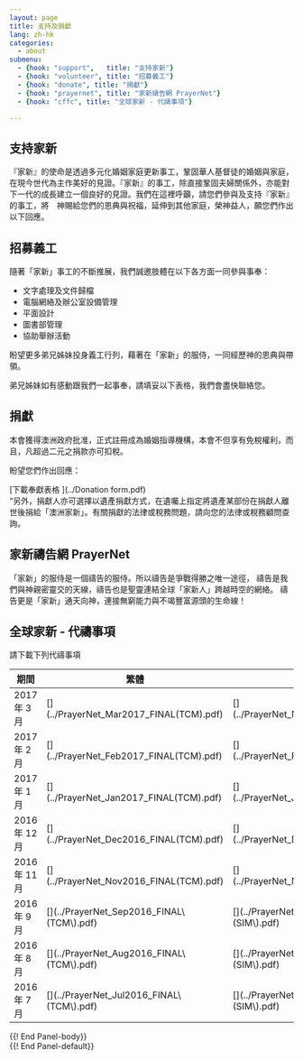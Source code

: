 ```yaml
---
layout: page
title: 支持及捐獻
lang: zh-hk
categories:
  - about
submenu:
  - {hook: "support",   title: "支持家新"}
  - {hook: "volunteer", title: "招募義工"}
  - {hook: "donate", title: "捐獻"}
  - {hook: "prayernet", title: "家新禱告網 PrayerNet"}
  - {hook: "cffc", title: "全球家新 - 代禱事項"}

---
```


支持家新<a name="support">&nbsp;</a>
-------

『家新』的使命是透過多元化婚姻家庭更新事工，鞏固華人基督徒的婚姻與家庭，在現今世代為主作美好的見證。『家新』的事工，除直接鞏固夫婦關係外，亦能對下一代的成長建立一個良好的見證。我們在這裡呼籲，請您們參與及支持『家新』的事工，將　神賜給您們的恩典與祝福，延伸到其他家庭，榮神益人，願您們作出以下回應。

招募義工<a name="volunteer">&nbsp;</a>
--------
隨著「家新」事工的不斷推展，我們誠邀肢體在以下各方面一同參與事奉：

- 文字處理及文件歸檔
- 電腦網絡及辦公室設備管理
- 平面設計
- 圖書部管理
- 協助舉辦活動

盼望更多弟兄姊妹投身義工行列，藉著在「家新」的服侍，一同經歷神的恩典與帶領。

弟兄姊妹如有感動跟我們一起事奉，請填妥以下表格，我們會盡快聯絡您。

捐獻<a name="donate">&nbsp;</a>
----
本會獲得澳洲政府批准，正式註冊成為婚姻指導機構，本會不但享有免稅權利，而且，凡超過二元之捐款亦可扣稅。  

盼望您們作出回應：  


[下載奉獻表格 <span class="glyphicon glyphicon-download-alt"></span>](../Donation form.pdf)  
“另外，捐獻人亦可選擇以遺產捐獻方式，在遺囑上指定將遺產某部份在捐獻人離世後捐給「澳洲家新」。有關捐獻的法律或稅務問題，請向您的法律或稅務顧問查詢。

家新禱告網 PrayerNet<a name="prayernet">&nbsp;</a>
--------------------
「家新」的服侍是一個禱告的服侍。所以禱告是爭戰得勝之唯一途徑，
禱告是我們與神親密靈交的天線，禱告也是聖靈連結全球「家新人」跨越時空的網絡。
禱告更是「家新」通天向神，連接無窮能力與不竭豐富源頭的生命線！ 　


全球家新 - 代禱事項<a name="cffc">&nbsp;</a>
-------------------
請下載下列代禱事項
<div class="panel panel-default">
<div class="panel-body">
<table class="table">
<thead>
<tr>
<th>期間</th><th>繁體</th><th>简体</th>
<tr>
<tbody>
<tr>
<td>2017年&nbsp;3月</td>
<td>
[<span class="glyphicon glyphicon-download-alt"></span>](../PrayerNet_Mar2017_FINAL(TCM).pdf)  
</td>
<td>
[<span class="glyphicon glyphicon-download-alt"></span>](../PrayerNet_Mar2017_FINAL(SIM).pdf)
</td>
</tr>
<tr>
<td>2017年&nbsp;2月</td>
<td>
[<span class="glyphicon glyphicon-download-alt"></span>](../PrayerNet_Feb2017_FINAL(TCM).pdf)  
</td>
<td>
[<span class="glyphicon glyphicon-download-alt"></span>](../PrayerNet_Feb2017_FINAL(SIM).pdf)
</td>
</tr>
<tr>
<td>2017年&nbsp;1月</td>
<td>
[<span class="glyphicon glyphicon-download-alt"></span>](../PrayerNet_Jan2017_FINAL(TCM).pdf)  
</td>
<td>
[<span class="glyphicon glyphicon-download-alt"></span>](../PrayerNet_Jan2017_FINAL(SIM).pdf)
</td>
</tr>
<tr>
<td>2016年&nbsp;12月</td>
<td>
[<span class="glyphicon glyphicon-download-alt"></span>](../PrayerNet_Dec2016_FINAL(TCM).pdf)  
</td>
<td>
[<span class="glyphicon glyphicon-download-alt"></span>](../PrayerNet_Dec2016_FINAL(SIM).pdf)
</td>
</tr>
<tr>
<td>2016年&nbsp;11月</td>
<td>
[<span class="glyphicon glyphicon-download-alt"></span>](../PrayerNet_Nov2016_FINAL(TCM).pdf)  
</td>
<td>
[<span class="glyphicon glyphicon-download-alt"></span>](../PrayerNet_Nov2016_FINAL(SIM).pdf)
</td>
</tr>
<tr>
<td>2016年&nbsp;9月</td>
<td>
[<span class="glyphicon glyphicon-download-alt"></span>](../PrayerNet_Sep2016_FINAL\(TCM\).pdf)  
</td>
<td>
[<span class="glyphicon glyphicon-download-alt"></span>](../PrayerNet_Sep2016_FINAL\(SIM\).pdf)
</td>
</tr>
<tr>
<td>2016年&nbsp;8月</td>
<td>
[<span class="glyphicon glyphicon-download-alt"></span>](../PrayerNet_Aug2016_FINAL\(TCM\).pdf)  
</td>
<td>
[<span class="glyphicon glyphicon-download-alt"></span>](../PrayerNet_Aug2016_FINAL\(SIM\).pdf)
</td>
</tr>
<tr>
<td>2016年&nbsp;7月</td>
<td>
[<span class="glyphicon glyphicon-download-alt"></span>](../PrayerNet_Jul2016_FINAL\(TCM\).pdf)  
</td>
<td>
[<span class="glyphicon glyphicon-download-alt"></span>](../PrayerNet_Jul2016_FINAL\(SIM\).pdf)
</td>
</tr>
</tbody>
</thead>
</table>
</div> {{! End Panel-body}}
</div> {{! End Panel-default}}
